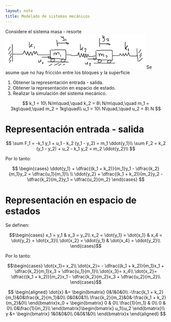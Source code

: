 ```yaml
---
layout: note
title: Modelado de sistemas mecánicos
---
```


Considere el sistema masa - resorte
![63c31a284f59960ff13d8c85870e4ea6.png](../../img/d556c3231ae54d7a8a681f47e48b0870.png)
Se asume que no hay fricción entre los bloques y la superficie
1. Obtener la representación entrada - salida.
2. Obtener la representación en espacio de estado.
3. Realizar la simulación del sistema mecánico.

$$
k_1 = 10\ N/m\quad,\quad k_2 = 8\ N/m\quad,\quad m_1 = 3kg\quad,\quad m_2 = 1kg\quad\\
u_1 = 10\ N\quad,\quad u_2 = 8\ N
$$


# Representación entrada - salida

$$
\sum F_1 = -k_1 y_1 + u_1 - k_2 (y_1 - y_2) = m_1 \ddot{y_1}\\
\sum F_2 = k_2 (y_1 - y_2) + u_2 - k_1 y_2  = m_2 \ddot{y_2}\\
$$

Por lo tanto:

$$
\begin{cases}
\ddot{y_1} + \dfrac{(k_1 + k_2)}{m_1}y_1 - \dfrac{k_2}{m_1}y_2 = \dfrac{u_1}{m_1}\\
\\
\ddot{y_2} + \dfrac{(k_1 + k_2)}{m_2}y_2 - \dfrac{k_2}{m_2}y_1 = \dfrac{u_2}{m_2}
\end{cases}
$$


# Representación en espacio de estados
Se definen:

$$\begin{cases}
x_1 = y_1 & x_3 = y_2\\
x_2 = \dot{y_1} = \dot{x_1} & x_4 = \dot{y_2} = \dot{x_3}\\
\dot{x_2} = \ddot{y_1} & \dot{x_4} = \ddot{y_2}\\
\end{cases}$$


Por lo tanto:

$$\begin{cases}
\dot{x_1}= x_2\\
\dot{x_2}= - \dfrac{(k_1 + k_2)}{m_1}x_1 + \dfrac{k_2}{m_1}x_3 + \dfrac{u_1}{m_1}\\
\dot{x_3}= x_4\\
\dot{x_2}= \dfrac{(k_1 + k_2)}{m_2}x_1 - \dfrac{k_2}{m_2}x_3 + \dfrac{u_2}{m_2}\\
\end{cases}$$


$$
\begin{aligned}
\dot{x} &= \begin{bmatrix}
0&1&0&0\\
-\frac{k_1 + k_2}{m_1}&0&\frac{k_2}{m_1}&0\\
0&0&0&1\\
\frac{k_2}{m_2}&0&-\frac{k_1 + k_2}{m_2}&0\\
\end{bmatrix}x_0 + \begin{bmatrix}
0 & 0\\
\frac{1}{m_1} & 0\\
0 & 0\\
0&\frac{1}{m_2}\\
\end{bmatrix}\begin{bmatrix}
u_1\\u_2
\end{bmatrix}\\
y &= \begin{bmatrix}
1&0&0&0\\
0&0&1&0\\
\end{bmatrix}x
\end{aligned}
$$

